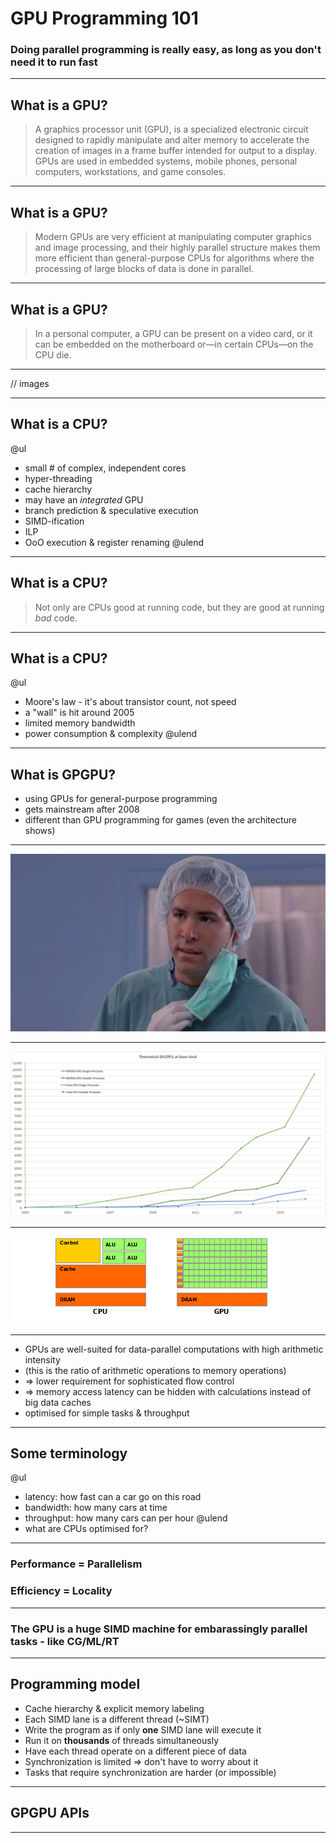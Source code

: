 # GPU Programming 101

### Doing parallel programming is really easy, as long as you don't need it to run fast

---

## What is a GPU?

>A graphics processor unit (GPU), is a specialized electronic circuit designed to rapidly manipulate and alter memory to accelerate the creation of images in a frame buffer intended for output to a display. GPUs are used in embedded systems, mobile phones, personal computers, workstations, and game consoles.

--- 

## What is a GPU?

>Modern GPUs are very efficient at manipulating computer graphics and image processing, and their highly parallel structure makes them more efficient than general-purpose CPUs for algorithms where the processing of large blocks of data is done in parallel.

---

## What is a GPU?
>In a personal computer, a GPU can be present on a video card, or it can be embedded on the motherboard or—in certain CPUs—on the CPU die.

---

// images

---

## What is a CPU?
@ul
- small # of complex, independent cores
- hyper-threading
- cache hierarchy
- may have an _integrated_ GPU
- branch prediction & speculative execution
- SIMD-ification
- ILP
- OoO execution & register renaming
@ulend

---

## What is a CPU?
> Not only are CPUs good at running code, but they are good at running _bad_ code.

---

## What is a CPU?
@ul
- Moore's law - it's about transistor count, not speed
- a "wall" is hit around 2005
- limited memory bandwidth
- power consumption & complexity
@ulend

---

## What is GPGPU?

- using GPUs for general-purpose programming
- gets mainstream after 2008
- different than GPU programming for games (even the architecture shows)

---

![But why?](assets/why.webp)

---

![GFLOPs](assets/flops.png)

---

![Comparison](assets/arch-comp1.png)

---

- GPUs are well-suited for data-parallel computations with high arithmetic intensity
- (this is the ratio of arithmetic operations to memory operations)
- => lower requirement for sophisticated flow control
- => memory access latency can be hidden with calculations instead of big data caches
- optimised for simple tasks & throughput

--- 

## Some terminology
@ul
- latency: how fast can a car go on this road
- bandwidth: how many cars at time
- throughput: how many cars can per hour
@ulend
- what are CPUs optimised for?

---

### Performance = Parallelism
### Efficiency = Locality

---

### The GPU is a huge SIMD machine for embarassingly parallel tasks - like CG/ML/RT

---

## Programming model
- Cache hierarchy & explicit memory labeling
- Each SIMD lane is a different thread (~SIMT)
- Write the program as if only **one** SIMD lane will execute it
- Run it on **thousands** of threads simultaneously
- Have each thread operate on a different piece of data
- Synchronization is limited => don't have to worry about it
- Tasks that require synchronization are harder (or impossible)

---

## GPGPU APIs

---


